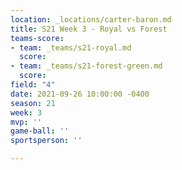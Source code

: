 ```yaml
---
location: _locations/carter-baron.md
title: S21 Week 3 - Royal vs Forest
teams-score:
- team: _teams/s21-royal.md
  score: 
- team: _teams/s21-forest-green.md
  score: 
field: "4"
date: 2021-09-26 10:00:00 -0400
season: 21
week: 3
mvp: ''
game-ball: ''
sportsperson: ''

---
```

